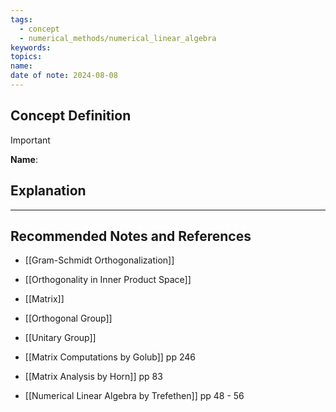 ```yaml
---
tags:
  - concept
  - numerical_methods/numerical_linear_algebra
keywords: 
topics: 
name: 
date of note: 2024-08-08
---
```


## Concept Definition

>[!important]
>**Name**: 



## Explanation





-----------
##  Recommended Notes and References


- [[Gram-Schmidt Orthogonalization]]
- [[Orthogonality in Inner Product Space]]



- [[Matrix]]
- [[Orthogonal Group]]
- [[Unitary Group]]

- [[Matrix Computations by Golub]] pp 246
- [[Matrix Analysis by Horn]] pp 83
- [[Numerical Linear Algebra by Trefethen]] pp 48 - 56
